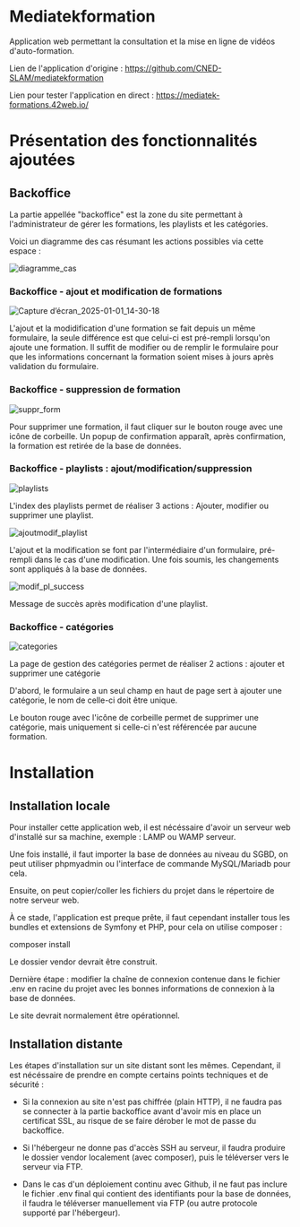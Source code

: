 # Mediatekformation

Application web permettant la consultation et la mise en ligne de vidéos d'auto-formation.

Lien de l'application d'origine : https://github.com/CNED-SLAM/mediatekformation

Lien pour tester l'application en direct : https://mediatek-formations.42web.io/

# Présentation des fonctionnalités ajoutées
## Backoffice

La partie appellée "backoffice" est la zone du site permettant à l'administrateur de gérer les formations, les playlists et les catégories.

Voici un diagramme des cas résumant les actions possibles via cette espace : 

![diagramme_cas](https://github.com/user-attachments/assets/1877dcb7-7716-4e53-b1f2-64472007a47e)

### Backoffice - ajout et modification de formations 

![Capture d’écran_2025-01-01_14-30-18](https://github.com/user-attachments/assets/a55d1cf5-8b9f-4051-9ccd-351bddeb5231)

L'ajout et la modidification d'une formation se fait depuis un même formulaire, la seule différence est que celui-ci est pré-rempli lorsqu'on ajoute une formation.
Il suffit de modifier ou de remplir le formulaire pour que les informations concernant la formation soient mises à jours après validation du formulaire.

### Backoffice - suppression de formation

![suppr_form](https://github.com/user-attachments/assets/69ff4f76-316f-4a70-bc55-75bf4ac072f1)

Pour supprimer une formation, il faut cliquer sur le bouton rouge avec une icône de corbeille. Un popup de confirmation apparaît, après confirmation, la formation est retirée de la base de données.

### Backoffice - playlists : ajout/modification/suppression

![playlists](https://github.com/user-attachments/assets/72c027fe-219f-4ca7-813f-bb13f77c77d0)

L'index des playlists permet de réaliser 3 actions : Ajouter, modifier ou supprimer une playlist.

![ajoutmodif_playlist](https://github.com/user-attachments/assets/3bf61ca5-e4e6-4340-8b43-3622db120e51)

L'ajout et la modification se font par l'intermédiaire d'un formulaire, pré-rempli dans le cas d'une modification. Une fois soumis, les changements sont appliqués à la base de données.

![modif_pl_success](https://github.com/user-attachments/assets/4b27e3a6-3907-4aad-98b0-ad82f010dfde)

Message de succès après modification d'une playlist.

### Backoffice - catégories

![categories](https://github.com/user-attachments/assets/cf9dcae2-0e02-4a31-9239-45fc5318245c)

La page de gestion des catégories permet de réaliser 2 actions : ajouter et supprimer une catégorie

D'abord, le formulaire a un seul champ en haut de page sert à ajouter une catégorie, le nom de celle-ci doit être unique.

Le bouton rouge avec l'icône de corbeille permet de supprimer une catégorie, mais uniquement si celle-ci n'est référencée par aucune formation.

# Installation

## Installation locale

Pour installer cette application web, il est nécéssaire d'avoir un serveur web d'installé sur sa machine, exemple : LAMP ou WAMP serveur.

Une fois installé, il faut importer la base de données au niveau du SGBD, on peut utiliser phpmyadmin ou l'interface de commande MySQL/Mariadb pour cela.

Ensuite, on peut copier/coller les fichiers du projet dans le répertoire de notre serveur web.

À ce stade, l'application est preque prête, il faut cependant installer tous les bundles et extensions de Symfony et PHP, pour cela on utilise composer : 

  composer install

Le dossier vendor devrait être construit.

Dernière étape : modifier la chaîne de connexion contenue dans le fichier .env en racine du projet avec les bonnes informations de connexion à la base de données.

Le site devrait normalement être opérationnel.

## Installation distante

Les étapes d'installation sur un site distant sont les mêmes. Cependant, il est nécéssaire de prendre en compte certains points techniques et de sécurité :

- Si la connexion au site n'est pas chiffrée (plain HTTP), il ne faudra pas se connecter à la partie backoffice avant d'avoir mis en place un certificat SSL, au risque de se faire dérober le mot de passe du backoffice.

- Si l'hébergeur ne donne pas d'accès SSH au serveur, il faudra produire le dossier vendor localement (avec composer), puis le téléverser vers le serveur via FTP.

- Dans le cas d'un déploiement continu avec Github, il ne faut pas inclure le fichier .env final qui contient des identifiants pour la base de données, il faudra le téléverser manuellement via FTP (ou autre protocole supporté par l'hébergeur).


